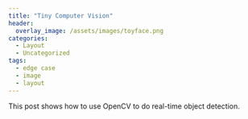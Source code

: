 ```yaml
---
title: "Tiny Computer Vision"
header:
  overlay_image: /assets/images/toyface.png
categories:
  - Layout
  - Uncategorized
tags:
  - edge case
  - image
  - layout
---
```


This post shows how to use OpenCV to do real-time object detection.
